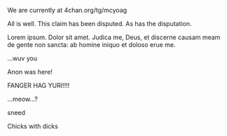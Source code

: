 We are currently at 4chan.org/tg/mcyoag

All is well. This claim has been disputed. As has the disputation.

Lorem ipsum. Dolor sit amet. Judica me, Deus, et discerne causam meam de gente non sancta: ab homine iniquo et doloso erue me.

...wuv you

Anon was here!

FANGER HAG YURI!!!!

...meow...?

sneed

Chicks with dicks